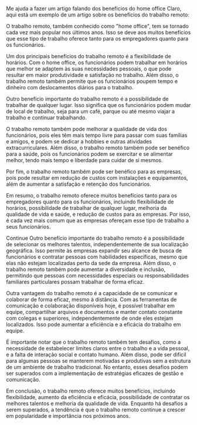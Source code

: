 Me ajuda a fazer um artigo falando dos beneficios do home office
Claro, aqui está um exemplo de um artigo sobre os benefícios do trabalho remoto:

O trabalho remoto, também conhecido como "home office", tem se tornado cada vez mais popular nos últimos anos. Isso se deve aos muitos benefícios que esse tipo de trabalho oferece tanto para os empregadores quanto para os funcionários.

Um dos principais benefícios do trabalho remoto é a flexibilidade de horários. Com o home office, os funcionários podem trabalhar em horários que melhor se adaptem às suas necessidades pessoais, o que pode resultar em maior produtividade e satisfação no trabalho. Além disso, o trabalho remoto também permite que os funcionários poupem tempo e dinheiro com deslocamentos diários para o trabalho.

Outro benefício importante do trabalho remoto é a possibilidade de trabalhar de qualquer lugar. Isso significa que os funcionários podem mudar de local de trabalho, seja para um café, parque ou até mesmo viajar a trabalho e continuar trabalhando.

O trabalho remoto também pode melhorar a qualidade de vida dos funcionários, pois eles têm mais tempo livre para passar com suas famílias e amigos, e podem se dedicar a hobbies e outras atividades extracurriculares. Além disso, o trabalho remoto também pode ser benéfico para a saúde, pois os funcionários podem se exercitar e se alimentar melhor, tendo mais tempo e liberdade para cuidar de si mesmos.

Por fim, o trabalho remoto também pode ser benéfico para as empresas, pois pode resultar em redução de custos com instalações e equipamentos, além de aumentar a satisfação e retenção dos funcionários.

Em resumo, o trabalho remoto oferece muitos benefícios tanto para os empregadores quanto para os funcionários, incluindo flexibilidade de horários, possibilidade de trabalhar de qualquer lugar, melhoria da qualidade de vida e saúde, e redução de custos para as empresas. Por isso, é cada vez mais comum que as empresas ofereçam esse tipo de trabalho a seus funcionários.





Continue
Outro benefício importante do trabalho remoto é a possibilidade de selecionar os melhores talentos, independentemente de sua localização geográfica. Isso permite às empresas expandir seu alcance de busca de funcionários e contratar pessoas com habilidades específicas, mesmo que elas não estejam localizadas perto da sede da empresa. Além disso, o trabalho remoto também pode aumentar a diversidade e inclusão, permitindo que pessoas com necessidades especiais ou responsabilidades familiares particulares possam trabalhar de forma eficaz.

Outra vantagem do trabalho remoto é a capacidade de se comunicar e colaborar de forma eficaz, mesmo à distância. Com as ferramentas de comunicação e colaboração disponíveis hoje, é possível trabalhar em equipe, compartilhar arquivos e documentos e manter contato constante com colegas e superiores, independentemente de onde eles estejam localizados. Isso pode aumentar a eficiência e a eficácia do trabalho em equipe.

É importante notar que o trabalho remoto também tem desafios, como a necessidade de estabelecer limites claros entre o trabalho e a vida pessoal, e a falta de interação social e contato humano. Além disso, pode ser difícil para algumas pessoas se manterem motivadas e produtivas sem a estrutura de um ambiente de trabalho tradicional. No entanto, esses desafios podem ser superados com a implementação de estratégias eficazes de gestão e comunicação.

Em conclusão, o trabalho remoto oferece muitos benefícios, incluindo flexibilidade, aumento da eficiência e eficácia, possibilidade de contratar os melhores talentos e melhoria da qualidade de vida. Enquanto há desafios a serem superados, a tendência é que o trabalho remoto continue a crescer em popularidade e importância nos próximos anos.